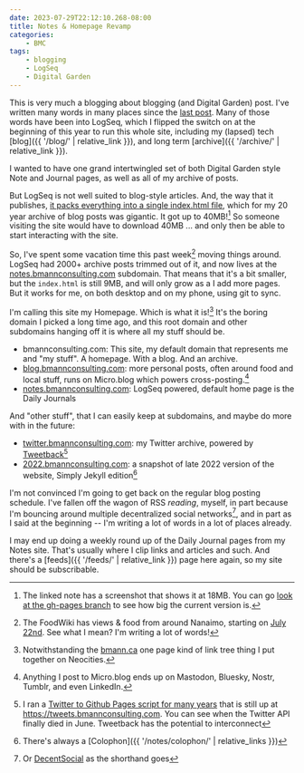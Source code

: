 ```yaml
---
date: 2023-07-29T22:12:10.268-08:00
title: Notes & Homepage Revamp
categories:
    - BMC
tags:
    - blogging
    - LogSeq
    - Digital Garden
---
```


This is very much a blogging about blogging (and Digital Garden) post. I've written many words in many places since the <a href="{% link _posts/blog/2021-03-14-moa-party.md %}" class="internal-link">last post</a>. Many of those words have been into LogSeq, which I flipped the switch on at the beginning of this year to run this whole site, including my (lapsed) tech [blog]({{ '/blog/' | relative_link }}), and long term [archive]({{ '/archive/' | relative_link }}).

I wanted to have one grand intertwingled set of both Digital Garden style Note and Journal pages, as well as all of my archive of posts.

But LogSeq is not well suited to blog-style articles. And, the way that it publishes, <a href="https://notes.bmannconsulting.com/#/page/Jan%207th%2C%202023" class="noteslink" target="_notes">it packs everything into a single index.html file</a>, which for my 20 year archive of blog posts was gigantic. It got up to 40MB![^40MB] So someone visiting the site would have to download 40MB ... and only then be able to start interacting with the site.

So, I've spent some vacation time this past week[^foodwiki] moving things around. LogSeq had 2000+ archive posts trimmed out of it, and now lives at the [notes.bmannconsulting.com](https://notes.bmannconsulting.com) subdomain. That means that it's a bit smaller, but the `index.html` is still 9MB, and will only grow as a I add more pages. But it works for me, on both desktop and on my phone, using git to sync. 

I'm calling this site my Homepage. Which is what it is![^neocities] It's the boring domain I picked a long time ago, and this root domain and other subdomains hanging off it is where all my stuff should be.

* bmannconsulting.com: This site, my default domain that represents me and "my stuff". A homepage. With a blog. And an archive.
* [blog.bmannconsulting.com](https://blog.bmannconsulting.com): more personal posts, often around food and local stuff, runs on Micro.blog which powers cross-posting.[^crosspost]
* [notes.bmannconsulting.com](https://notes.bmannconsulting.com): LogSeq powered, default home page is the Daily Journals

And "other stuff", that I can easily keep at subdomains, and maybe do more with in the future:

* [twitter.bmannconsulting.com](https://twitter.bmannconsulting.com): my Twitter archive, powered by [Tweetback](https://www.zachleat.com/web/tweetback/)[^twitterarchive]
* [2022.bmannconsulting.com](https://2022.bmannconsulting.com): a snapshot of late 2022 version of the website, Simply Jekyll edition[^colophon]

I'm not convinced I'm going to get back on the regular blog posting schedule. I've fallen off the wagon of RSS _reading_, myself, in part because I'm bouncing around multiple decentralized social networks[^decentsocial], and in part as I said at the beginning -- I'm writing a lot of words in a lot of places already.

I may end up doing a weekly round up of the Daily Journal pages from my Notes site. That's usually where I clip links and articles and such. And there's a [feeds]({{ '/feeds/' | relative_link }}) page here again, so my site should be subscribable.

[^40MB]: The linked note has a screenshot that shows it at 18MB. You can go [look at the gh-pages branch](https://github.com/bmann/bmcnotes/blob/gh-pages/index.html) to see how big the current version is.

[^foodwiki]: The FoodWiki has views & food from around Nanaimo, starting on [July 22nd](https://foodwiki.bmann.ca/July%252022nd%252C%25202023.html). See what I mean? I'm writing a lot of words!

[^neocities]: Notwithstanding the [bmann.ca](https://bmann.ca) one page kind of link tree thing I put together on Neocities.

[^crosspost]: Anything I post to Micro.blog ends up on Mastodon, Bluesky, Nostr, Tumblr, and even LinkedIn.

[^twitterarchive]: I ran a [Twitter to Github Pages script for many years](https://hawksey.info/blog/2016/08/keeping-your-twitter-archive-fresh-and-freely-hosted-on-github-pages/) that is still up at <https://tweets.bmannconsulting.com>. You can see when the Twitter API finally died in June. Tweetback has the potential to interconnect

[^colophon]: There's always a [Colophon]({{ '/notes/colophon/' | relative_links }})

[^decentsocial]: Or [DecentSocial](https://notes.bmannconsulting.com/#/page/decentsocial) as the shorthand goes
